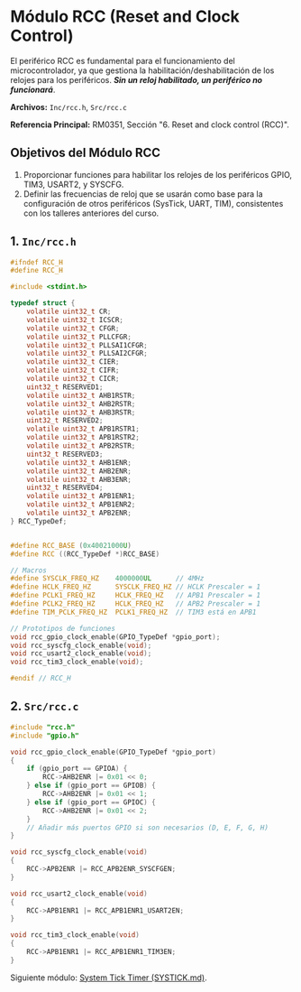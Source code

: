 # Módulo RCC (Reset and Clock Control)

El periférico RCC es fundamental para el funcionamiento del microcontrolador, ya que gestiona la habilitación/deshabilitación de los relojes para los periféricos. ***Sin un reloj habilitado, un periférico no funcionará***.

**Archivos:** `Inc/rcc.h`, `Src/rcc.c`

**Referencia Principal:** RM0351, Sección "6. Reset and clock control (RCC)".

## Objetivos del Módulo RCC
1.  Proporcionar funciones para habilitar los relojes de los periféricos GPIO, TIM3, USART2, y SYSCFG.
2.  Definir las frecuencias de reloj que se usarán como base para la configuración de otros periféricos (SysTick, UART, TIM), consistentes con los talleres anteriores del curso.

## 1. `Inc/rcc.h`

```c
#ifndef RCC_H
#define RCC_H

#include <stdint.h>

typedef struct {
    volatile uint32_t CR;
    volatile uint32_t ICSCR;
    volatile uint32_t CFGR;
    volatile uint32_t PLLCFGR;
    volatile uint32_t PLLSAI1CFGR;
    volatile uint32_t PLLSAI2CFGR;
    volatile uint32_t CIER;
    volatile uint32_t CIFR;
    volatile uint32_t CICR;
    uint32_t RESERVED1;
    volatile uint32_t AHB1RSTR;
    volatile uint32_t AHB2RSTR;
    volatile uint32_t AHB3RSTR;
    uint32_t RESERVED2;
    volatile uint32_t APB1RSTR1;
    volatile uint32_t APB1RSTR2;
    volatile uint32_t APB2RSTR;
    uint32_t RESERVED3;
    volatile uint32_t AHB1ENR;
    volatile uint32_t AHB2ENR;
    volatile uint32_t AHB3ENR;
    uint32_t RESERVED4;
    volatile uint32_t APB1ENR1;
    volatile uint32_t APB1ENR2;
    volatile uint32_t APB2ENR;
} RCC_TypeDef;


#define RCC_BASE (0x40021000U)
#define RCC ((RCC_TypeDef *)RCC_BASE)

// Macros
#define SYSCLK_FREQ_HZ    4000000UL      // 4MHz
#define HCLK_FREQ_HZ      SYSCLK_FREQ_HZ // HCLK Prescaler = 1
#define PCLK1_FREQ_HZ     HCLK_FREQ_HZ   // APB1 Prescaler = 1
#define PCLK2_FREQ_HZ     HCLK_FREQ_HZ   // APB2 Prescaler = 1
#define TIM_PCLK_FREQ_HZ  PCLK1_FREQ_HZ  // TIM3 está en APB1

// Prototipos de funciones
void rcc_gpio_clock_enable(GPIO_TypeDef *gpio_port);
void rcc_syscfg_clock_enable(void);
void rcc_usart2_clock_enable(void);
void rcc_tim3_clock_enable(void);

#endif // RCC_H

```

## 2. `Src/rcc.c`

```c
#include "rcc.h"
#include "gpio.h"

void rcc_gpio_clock_enable(GPIO_TypeDef *gpio_port)
{
    if (gpio_port == GPIOA) {
        RCC->AHB2ENR |= 0x01 << 0;
    } else if (gpio_port == GPIOB) {
        RCC->AHB2ENR |= 0x01 << 1;
    } else if (gpio_port == GPIOC) {
        RCC->AHB2ENR |= 0x01 << 2;
    }
    // Añadir más puertos GPIO si son necesarios (D, E, F, G, H)
}

void rcc_syscfg_clock_enable(void)
{
    RCC->APB2ENR |= RCC_APB2ENR_SYSCFGEN;
}

void rcc_usart2_clock_enable(void)
{
    RCC->APB1ENR1 |= RCC_APB1ENR1_USART2EN;
}

void rcc_tim3_clock_enable(void)
{
    RCC->APB1ENR1 |= RCC_APB1ENR1_TIM3EN;
}

```

Siguiente módulo: [System Tick Timer (SYSTICK.md)](SYSTICK.md).
